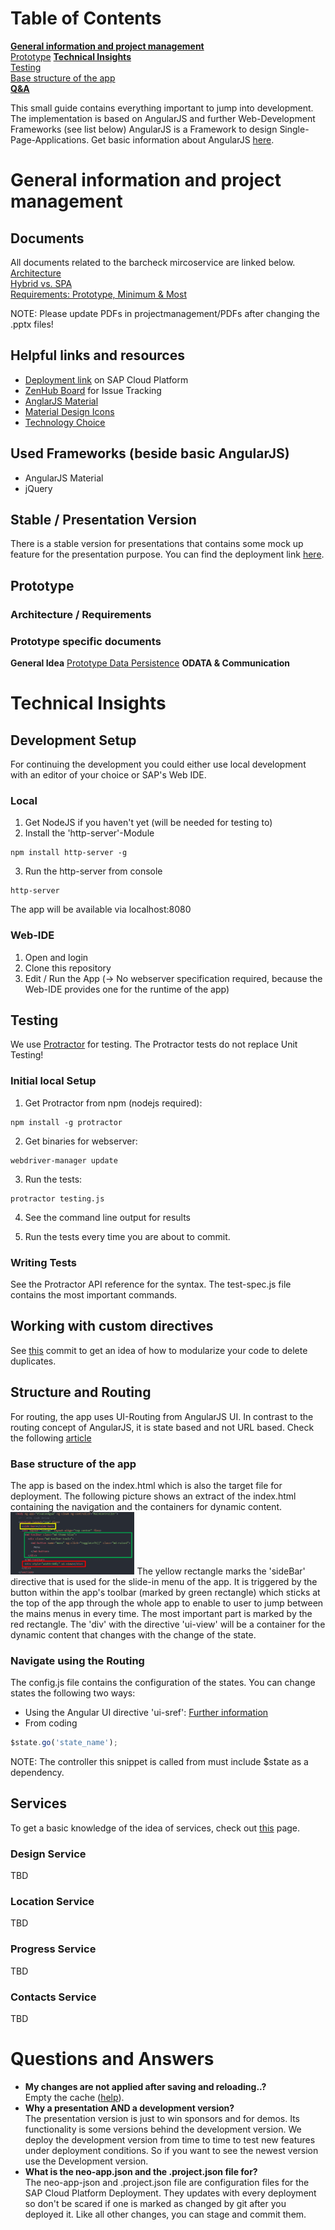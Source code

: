 # Table of Contents
**[General information and project management](#general-information-and-project-management)**<br>
[Prototype](#prototype)
**[Technical Insights](#technical-insights)**<br>
[Testing](#testing)<br>
[Base structure of the app](#base-structure-of-the-app)<br>
**[Q&A](#questions-and-answers)**<br>

This small guide contains everything important to jump into development.
The implementation is based on AngularJS and further Web-Development Frameworks (see list below)
AngularJS is a Framework to design Single-Page-Applications. Get basic information about AngularJS [here](https://angularjs.org/).

# General information and project management

## Documents
All documents related to the barcheck mircoservice are linked below. <br>
[Architecture](https://github.com/Viva-con-Agua/barcheck/blob/master/projectmanagement/PDFs/Architecture.pdf) <br>
[Hybrid vs. SPA](https://github.com/Viva-con-Agua/barcheck/blob/master/projectmanagement/PDFs/Hybrid%20vs.%20SPA.pdf) <br>
[Requirements: Prototype, Minimum & Most](https://github.com/Viva-con-Agua/barcheck/blob/master/projectmanagement/PDFs/Prototype%2C%20Minimal%20%26%20Most.pdf) <br>

NOTE: Please update PDFs in projectmanagement/PDFs after changing the .pptx files!

## Helpful links and resources
- [Deployment link](https://vivaconagua-acb28be61.dispatcher.hana.ondemand.com/?hc_reset) on SAP Cloud Platform
- [ZenHub Board](https://app.zenhub.com/workspace/o/viva-con-agua/barcheck/boards?repos=95428427) for Issue Tracking
- [AnglarJS Material](https://material.angularjs.org/latest/)
- [Material Design Icons](https://material.io/icons/#ic_mail)
- [Technology Choice](https://github.com/Viva-con-Agua/barcheck/blob/master/projectmanagement/PDFs/Technology%20Choice.pdf)


## Used Frameworks (beside basic AngularJS)
- AngularJS Material
- jQuery

## Stable / Presentation Version
There is a stable version for presentations that contains some mock up feature for the presentation purpose. You can find the deployment link [here](https://barcheckshow-acb28be61.dispatcher.hana.ondemand.com/?hc_reset).

## Prototype

### Architecture / Requirements

### Prototype specific documents
**General Idea**
[Prototype Data Persistence](https://github.com/Viva-con-Agua/barcheck/blob/master/projectmanagement/PDFs/Prototype%20Data%20Persistence.pdf)
**ODATA & Communication**

# Technical Insights

## Development Setup
For continuing the development you could either use local development with an editor of your choice or SAP's Web IDE.

### Local
1. Get NodeJS if you haven't yet (will be needed for testing to)
2. Install the 'http-server'-Module
```
npm install http-server -g
```
3. Run the http-server from console
```
http-server
```
The app will be available via localhost:8080

### Web-IDE
1. Open and login
2. Clone this repository
3. Edit / Run the App (-> No webserver specification required, because the Web-IDE provides one for the runtime of the app)

## Testing
We use [Protractor](http://www.protractortest.org/#/) for testing. The Protractor tests do not replace Unit Testing!

### Initial local Setup
1. Get Protractor from npm (nodejs required):
```
npm install -g protractor
```
2. Get binaries for webserver:
```
webdriver-manager update
```
3. Run the tests:
```
protractor testing.js
```
4. See the command line output for results

5. Run the tests every time you are about to commit.

### Writing Tests
See the Protractor API reference for the syntax. The test-spec.js file contains the most important commands.

## Working with custom directives
See [this](https://github.com/Viva-con-Agua/barcheck/commit/d279760a3f269ec2b6834eda5842398ec40307ae) commit to get an idea of how to modularize your code to delete duplicates.

## Structure and Routing
For routing, the app uses UI-Routing from AngularJS UI. In contrast to the routing concept of AngularJS, it is state based and not URL based. Check the following [article](https://ui-router.github.io/ng1/)

### Base structure of the app
The app is based on the index.html which is also the target file for deployment. The following picture shows an extract of the index.html containing the navigation and the containers for dynamic content.
<img src="/projectmanagement/documentation/indexExtract.png" alt="image missing" style="height: 100px;"/>
The yellow rectangle marks the 'sideBar' directive that is used for the slide-in menu of the app. It is triggered by the button within the app's toolbar (marked by green rectangle) which sticks at the top of the app through the whole app to enable to user to jump between the mains menus in every time. The most important part is marked by the red rectangle. The 'div' with the directive 'ui-view' will be a container for the dynamic content that changes with the change of the state.
### Navigate using the Routing
The config.js file contains the configuration of the states.
You can change states the following two ways:
- Using the Angular UI directive 'ui-sref':
[Further information](https://github.com/angular-ui/ui-router/wiki/quick-reference)
- From coding
```javascript
$state.go('state_name');
```
NOTE: The controller this snippet is called from must include $state as a dependency.

## Services
To get a basic knowledge of the idea of services, check out [this](https://docs.angularjs.org/guide/services) page.

### Design Service
TBD

### Location Service
TBD

### Progress Service
TBD

### Contacts Service
TBD

# Questions and Answers
- **My changes are not applied after saving and reloading..?** <br>
Empty the cache ([help](https://www.technipages.com/google-chrome-clear-cache)). <br>
- **Why a presentation AND a development version?** <br>
The presentation version is just to win sponsors and for demos. Its functionality is some versions behind the development version. We deploy the development version from time to time to test new features under deployment conditions. So if you want to see the newest version use the Development version. <br>
- **What is the neo-app.json and the .project.json file for?** <br>
The neo-app-json and .project.json file are  configuration files for the SAP Cloud Platform Deployment. They updates with every deployment so don't be scared if one is marked as changed by git after you deployed it. Like all other changes, you can stage and commit them.
